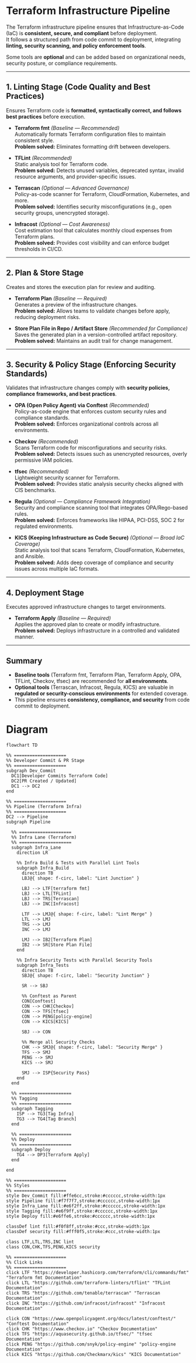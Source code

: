 # Terraform Infrastructure Pipeline

The Terraform infrastructure pipeline ensures that Infrastructure-as-Code (IaC) is **consistent, secure, and compliant** before deployment.  
It follows a structured path from code commit to deployment, integrating **linting, security scanning, and policy enforcement tools**.  

Some tools are **optional** and can be added based on organizational needs, security posture, or compliance requirements.

---

## 1. Linting Stage (Code Quality and Best Practices)
Ensures Terraform code is **formatted, syntactically correct, and follows best practices** before execution.

- **Terraform fmt** *(Baseline — Recommended)*  
  Automatically formats Terraform configuration files to maintain consistent style.  
  **Problem solved:** Eliminates formatting drift between developers.

- **TFLint** *(Recommended)*  
  Static analysis tool for Terraform code.  
  **Problem solved:** Detects unused variables, deprecated syntax, invalid resource arguments, and provider-specific issues.

- **Terrascan** *(Optional — Advanced Governance)*  
  Policy-as-code scanner for Terraform, CloudFormation, Kubernetes, and more.  
  **Problem solved:** Identifies security misconfigurations (e.g., open security groups, unencrypted storage).

- **Infracost** *(Optional — Cost Awareness)*  
  Cost estimation tool that calculates monthly cloud expenses from Terraform plans.  
  **Problem solved:** Provides cost visibility and can enforce budget thresholds in CI/CD.

---

## 2. Plan & Store Stage
Creates and stores the execution plan for review and auditing.

- **Terraform Plan** *(Baseline — Required)*  
  Generates a preview of the infrastructure changes.  
  **Problem solved:** Allows teams to validate changes before apply, reducing deployment risks.

- **Store Plan File in Repo / Artifact Store** *(Recommended for Compliance)*  
  Saves the generated plan in a version-controlled artifact repository.  
  **Problem solved:** Maintains an audit trail for change management.

---

## 3. Security & Policy Stage (Enforcing Security Standards)
Validates that infrastructure changes comply with **security policies, compliance frameworks, and best practices**.

- **OPA (Open Policy Agent) via Conftest** *(Recommended)*  
  Policy-as-code engine that enforces custom security rules and compliance standards.  
  **Problem solved:** Enforces organizational controls across all environments.

- **Checkov** *(Recommended)*  
  Scans Terraform code for misconfigurations and security risks.  
  **Problem solved:** Detects issues such as unencrypted resources, overly permissive IAM policies.

- **tfsec** *(Recommended)*  
  Lightweight security scanner for Terraform.  
  **Problem solved:** Provides static analysis security checks aligned with CIS benchmarks.

- **Regula** *(Optional — Compliance Framework Integration)*  
  Security and compliance scanning tool that integrates OPA/Rego-based rules.  
  **Problem solved:** Enforces frameworks like HIPAA, PCI-DSS, SOC 2 for regulated environments.

- **KICS (Keeping Infrastructure as Code Secure)** *(Optional — Broad IaC Coverage)*  
  Static analysis tool that scans Terraform, CloudFormation, Kubernetes, and Ansible.  
  **Problem solved:** Adds deep coverage of compliance and security issues across multiple IaC formats.

---

## 4. Deployment Stage
Executes approved infrastructure changes to target environments.

- **Terraform Apply** *(Baseline — Required)*  
  Applies the approved plan to create or modify infrastructure.  
  **Problem solved:** Deploys infrastructure in a controlled and validated manner.

---

## Summary
- **Baseline tools** (Terraform fmt, Terraform Plan, Terraform Apply, OPA, TFLint, Checkov, tfsec) are recommended for **all environments**.  
- **Optional tools** (Terrascan, Infracost, Regula, KICS) are valuable in **regulated or security-conscious environments** for extended coverage.  
- This pipeline ensures **consistency, compliance, and security** from code commit to deployment.


# Diagram


```mermaid
flowchart TD

%% ====================
%% Developer Commit & PR Stage
%% ====================
subgraph Dev_Commit
  DC1[Developer Commits Terraform Code]
  DC2[PR Created / Updated]
  DC1 --> DC2
end

%% ====================
%% Pipeline (Terraform Infra)
%% ====================
DC2 --> Pipeline
subgraph Pipeline

  %% ====================
  %% Infra Lane (Terraform)
  %% ====================
  subgraph Infra_Lane
    direction LR
    
    %% Infra Build & Tests with Parallel Lint Tools
    subgraph Infra_Build
      direction TB
      LBJ@{ shape: f-circ, label: "Lint Junction" }
      
      LBJ --> LTF[terraform fmt]
      LBJ --> LTL[TFLint]
      LBJ --> TRS[Terrascan]
      LBJ --> INC[Infracost]
      
      LTF --> LMJ@{ shape: f-circ, label: "Lint Merge" }
      LTL --> LMJ
      TRS --> LMJ
      INC --> LMJ
      
      LMJ --> IB2[Terraform Plan]
      IB2 --> SR[Store Plan File]
    end
    
    %% Infra Security Tests with Parallel Security Tools
    subgraph Infra_Tests
      direction TB
      SBJ@{ shape: f-circ, label: "Security Junction" }
      
      SR --> SBJ
      
      %% Conftest as Parent
      CON[Conftest]
      CON --> CHK[Checkov]
      CON --> TFS[tfsec]
      CON --> PENG[policy‑engine]
      CON --> KICS[KICS]
      
      SBJ --> CON
      
      %% Merge all Security Checks
      CHK --> SMJ@{ shape: f-circ, label: "Security Merge" }
      TFS --> SMJ
      PENG --> SMJ
      KICS --> SMJ
      
      SMJ --> ISP{Security Pass}
    end
  end
  
  %% ====================
  %% Tagging
  %% ====================
  subgraph Tagging
    ISP --> TG3[Tag Infra]
    TG3 --> TG4[Tag Branch]
  end
  
  %% ====================
  %% Deploy
  %% ====================
  subgraph Deploy
    TG4 --> DP3[Terraform Apply]
  end

end

%% ====================
%% Styles
%% ====================
style Dev_Commit fill:#ffe6cc,stroke:#cccccc,stroke-width:1px
style Pipeline fill:#f7f7f7,stroke:#cccccc,stroke-width:1px
style Infra_Lane fill:#e6f2ff,stroke:#cccccc,stroke-width:1px
style Tagging fill:#e6f9ff,stroke:#cccccc,stroke-width:1px
style Deploy fill:#e6ffe6,stroke:#cccccc,stroke-width:1px

classDef lint fill:#f0f8ff,stroke:#ccc,stroke-width:1px
classDef security fill:#fff0f5,stroke:#ccc,stroke-width:1px

class LTF,LTL,TRS,INC lint
class CON,CHK,TFS,PENG,KICS security

%% ====================
%% Click Links
%% ====================
click LTF "https://developer.hashicorp.com/terraform/cli/commands/fmt" "Terraform fmt Documentation"
click LTL "https://github.com/terraform-linters/tflint" "TFLint Documentation"
click TRS "https://github.com/tenable/terrascan" "Terrascan Documentation"
click INC "https://github.com/infracost/infracost" "Infracost Documentation"

click CON "https://www.openpolicyagent.org/docs/latest/conftest/" "Conftest Documentation"
click CHK "https://www.checkov.io" "Checkov Documentation"
click TFS "https://aquasecurity.github.io/tfsec/" "tfsec Documentation"
click PENG "https://github.com/snyk/policy-engine" "policy‑engine Documentation"
click KICS "https://github.com/Checkmarx/kics" "KICS Documentation"

```
